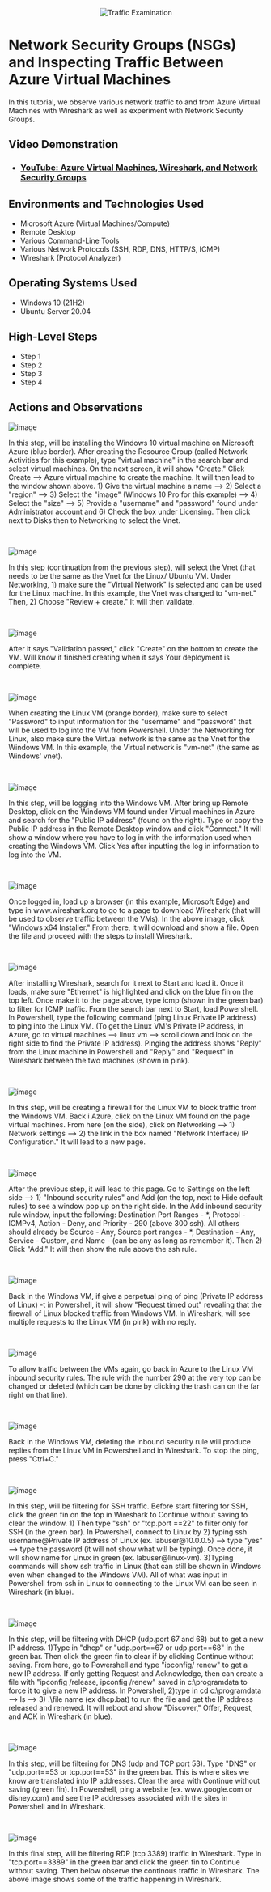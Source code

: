<p align="center">
<img src="https://i.imgur.com/Ua7udoS.png" alt="Traffic Examination"/>
</p>

<h1>Network Security Groups (NSGs) and Inspecting Traffic Between Azure Virtual Machines</h1>
In this tutorial, we observe various network traffic to and from Azure Virtual Machines with Wireshark as well as experiment with Network Security Groups. <br />


<h2>Video Demonstration</h2>

- ### [YouTube: Azure Virtual Machines, Wireshark, and Network Security Groups](https://www.youtube.com)

<h2>Environments and Technologies Used</h2>

- Microsoft Azure (Virtual Machines/Compute)
- Remote Desktop
- Various Command-Line Tools
- Various Network Protocols (SSH, RDP, DNS, HTTP/S, ICMP)
- Wireshark (Protocol Analyzer)

<h2>Operating Systems Used </h2>

- Windows 10 (21H2)
- Ubuntu Server 20.04

<h2>High-Level Steps</h2>

- Step 1
- Step 2
- Step 3
- Step 4

<h2>Actions and Observations</h2>

![image](https://github.com/user-attachments/assets/f1bb01bc-3094-404a-93c5-adfb6638a192)

<p>
In this step, will be installing the Windows 10 virtual machine on Microsoft Azure (blue border). After creating the Resource Group (called Network Activities for this example), type "virtual machine" in the search bar and select virtual machines. On the next screen, it will show "Create." Click Create --> Azure virtual machine to create the machine. It will then lead to the window shown above. 1) Give the virtual machine a name --> 2) Select a "region" --> 3) Select the "image" (Windows 10 Pro for this example) --> 4) Select the "size" --> 5) Provide a "username" and "password" found under Administrator account and 6) Check the box under Licensing. Then click next to Disks then to Networking to select the Vnet.
</p>
<br />

![image](https://github.com/user-attachments/assets/bc86e70b-0455-4df6-9f9e-8729b42825e8)

<p>
In this step (continuation from the previous step), will select the Vnet (that needs to be the same as the Vnet for the Linux/ Ubuntu VM. Under Networking, 1) make sure the "Virtual Network" is selected and can be used for the Linux machine. In this example, the Vnet was changed to "vm-net." Then, 2) Choose "Review + create." It will then validate.
</p>
<br />

![image](https://github.com/user-attachments/assets/73cc821a-a2f6-402d-9767-5c47e5618fb4)

<p>
After it says "Validation passed," click "Create" on the bottom to create the VM. Will know it finished creating when it says Your deployment is complete.
</p>
<br />

![image](https://github.com/user-attachments/assets/d073b801-ad1a-4509-9151-5b7c11337375)

<p>
When creating the Linux VM (orange border), make sure to select "Password" to input information for the "username" and "password" that will be used to log into the VM from Powershell. Under the Networking for Linux, also make sure the Virtual network is the same as the Vnet for the Windows VM. In this example, the Virtual network is "vm-net" (the same as Windows' vnet).
</p>
<br />

![image](https://github.com/user-attachments/assets/ca7da47d-97ea-43af-b4c8-7befdb90455f)

<p>
In this step, will be logging into the Windows VM. After bring up Remote Desktop, click on the Windows VM found under Virtual machines in Azure and search for the "Public IP address" (found on the right). Type or copy the Public IP address in the Remote Desktop window and click "Connect." It will show a window where you have to log in with the information used when creating the Windows VM. Click Yes after inputting the log in information to log into the VM.
</p>
<br />

![image](https://github.com/user-attachments/assets/af1719b1-2466-4efc-89ec-77da800106d0)

<p>
Once logged in, load up a browser (in this example, Microsoft Edge) and type in www.wireshark.org to go to a page to download Wireshark (that will be used to observe traffic between the VMs). In the above image, click "Windows x64 Installer." From there, it will download and show a file. Open the file and proceed with the steps to install Wireshark.
</p>
<br />

![image](https://github.com/user-attachments/assets/ac79728c-7a3b-484c-aba9-eb5aa9d89ee3)

<p>
After installing Wireshark, search for it next to Start and load it. Once it loads, make sure "Ethernet" is highlighted and click on the blue fin on the top left. Once make it to the page above, type icmp (shown in the green bar) to filter for ICMP traffic. From the search bar next to Start, load Powershell. In Powershell, type the following command (ping Linux Private IP address) to ping into the Linux VM. (To get the Linux VM's Private IP address, in Azure, go to virtual machines --> linux vm --> scroll down and look on the right side to find the Private IP address). Pinging the address shows "Reply" from the Linux machine in Powershell and "Reply" and "Request" in Wireshark between the two machines (shown in pink). 
</p>
<br />

![image](https://github.com/user-attachments/assets/19036af8-a26f-455d-8946-b214973a991f)

<p>
In this step, will be creating a firewall for the Linux VM to block traffic from the Windows VM. Back i Azure, click on the Linux VM found on the page virtual machines. From here (on the side), click on Networking --> 1) Network settings --> 2) the link in the box named "Network Interface/ IP Configuration." It will lead to a new page.
</p>
<br />

![image](https://github.com/user-attachments/assets/25b8e1c3-d249-4f97-9b37-f2fb87a69228)

<p>
After the previous step, it will lead to this page. Go to Settings on the left side --> 1) "Inbound security rules" and Add (on the top, next to Hide default rules) to see a window pop up on the right side. In the Add inbound security rule window, input the following: Destination Port Ranges - *, Protocol - ICMPv4, Action - Deny, and Priority - 290 (above 300 ssh). All others should already be Source - Any, Source port ranges - *, Destination - Any, Service - Custom, and Name - (can be any as long as remember it). Then 2) Click "Add." It will then show the rule above the ssh rule.
</p>
<br />

![image](https://github.com/user-attachments/assets/7e26c3d3-d2ce-44e1-b816-d33cfc77ade6)

<p>
Back in the Windows VM, if give a perpetual ping of ping (Private IP address of Linux) -t in Powershell, it will show "Request timed out" revealing that the firewall of Linux blocked traffic from Windows VM. In Wireshark, will see multiple requests to the Linux VM (in pink) with no reply.
</p>
<br />

![image](https://github.com/user-attachments/assets/4c063567-6d8d-4aef-848e-c4759410e444)

<p>
To allow traffic between the VMs again, go back in Azure to the Linux VM inbound security rules. The rule with the number 290 at the very top can be changed or deleted (which can be done by clicking the trash can on the far right on that line).
</p>
<br />

![image](https://github.com/user-attachments/assets/56173e82-9577-463e-90c5-b53d6e42a38c)

<p>
Back in the Windows VM, deleting the inbound security rule will produce replies from the Linux VM in Powershell and in Wireshark. To stop the ping, press "Ctrl+C."
</p>
<br />

![image](https://github.com/user-attachments/assets/1a89b72d-fc51-442d-b721-02cbd3392d06)

<p>
In this step, will be filtering for SSH traffic. Before start filtering for SSH, click the green fin on the top in Wireshark to Continue without saving to clear the window. 1) Then type "ssh" or "tcp.port ==22" to filter only for SSH (in the green bar). In Powershell, connect to Linux by 2) typing ssh username@Private IP address of Linux (ex. labuser@10.0.0.5) --> type "yes" --> type the password (it will not show what will be typing). Once done, it will show name for Linux in green (ex. labuser@linux-vm). 3)Typing commands will show ssh traffic in Linux (that can still be shown in Windows even when changed to the Windows VM). All of what was input in Powershell from ssh in Linux to connecting to the Linux VM can be seen in Wireshark (in blue).
</p>
<br />

![image](https://github.com/user-attachments/assets/f17d435f-4068-4fda-9cea-b54fabc18e6f)

<p>
In this step, will be filtering with DHCP (udp.port 67 and 68) but to get a new IP address. 1)Type in "dhcp" or "udp.port==67 or udp.port==68" in the green bar. Then click the green fin to clear if by clicking Continue without saving. From here, go to Powershell and type "ipconfig/ renew" to get a new IP address. If only getting Request and Acknowledge, then can create a file with "ipconfig /release, ipconfig /renew" saved in c:\programdata to force it to give a new IP address. In Powershell, 2)type in cd c:\programdata --> ls --> 3) .\file name (ex dhcp.bat) to run the file and get the IP address released and renewed. It will reboot and show "Discover," Offer, Request, and ACK in Wireshark (in blue).
</p>
<br />

![image](https://github.com/user-attachments/assets/d3701348-3209-44cd-b591-09ff2fdb40ed)

<p>
In this step, will be filtering for DNS (udp and TCP port 53). Type "DNS" or "udp.port==53 or tcp.port==53" in the green bar. This is where sites we know are translated into IP addresses. Clear the area with Continue without saving (green fin). In Powershell, ping a website (ex. www.google.com or disney.com) and see the IP addresses associated with the sites in Powershell and in Wireshark.
</p>
<br />

![image](https://github.com/user-attachments/assets/01429eea-5552-47d8-99c3-a06d9bf6a8c4)

<p>
In this final step, will be filtering RDP (tcp 3389) traffic in Wireshark. Type in "tcp.port==3389" in the green bar and click the green fin to Continue without saving. Then below observe the continous traffic in Wireshark. The above image shows some of the traffic happening in Wireshark.
</p>
<br />
